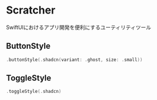 # Scratcher

SwiftUIにおけるアプリ開発を便利にするユーティリティツール

## ButtonStyle

```swift
.buttonStyle(.shadcn(variant: .ghost, size: .small))
```

## ToggleStyle

```swift
.toggleStyle(.shadcn)
```